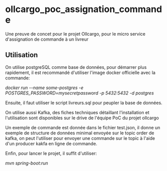 # ollcargo_poc_assignation_commande

Une preuve de concet pour le projet Ollcargo, pour le micro service d'assignation de commande à un livreur
## Utilisation

On utilise postgreSQL comme base de données, pour démarrer plus rapidement, il est recommandé d'utiliser l'image docker officielle avec la commande:

*docker run --name some-postgres -e POSTGRES_PASSWORD=mysecretpassword -p 5432:5432 -d postgres*

Ensuite, il faut utiliser le script livreurs.sql pour peupler la base de données.

On utilise aussi Kafka, des fiches techniques détaillant l'installation et l'utilisation sont disponibles sur le drive de l'équipe PoC du projet ollcargo

Un exemple de commande est donnée dans le fichier test.json, il donne un exemple de structure de données minimal envoyée sur le topic order de kafka, on peut l'utiliser pour envoyer une commande sur le topic à l'aide d'un producer kakfa en ligne de commande. 

Enfin, pour lancer le projet, il suffit d'utiliser:

*mvn spring-boot:run*